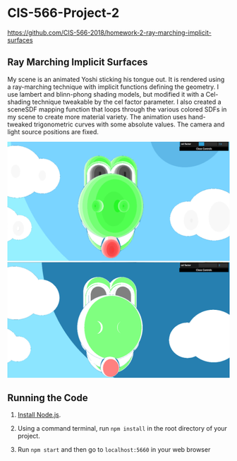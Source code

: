 # CIS-566-Project-2
https://github.com/CIS-566-2018/homework-2-ray-marching-implicit-surfaces

## Ray Marching Implicit Surfaces
My scene is an animated Yoshi sticking his tongue out. It is rendered using a ray-marching technique with implicit functions defining the geometry. I use lambert and blinn-phong shading models, but modified it with a Cel-shading technique tweakable by the cel factor parameter. I also created a sceneSDF mapping function that loops through the various colored SDFs in my scene to create more material variety. The animation uses hand-tweaked trigonometric curves with some absolute values. The camera and light source positions are fixed.

![](yoshi.png)
![](yoshi2.png)

## Running the Code

1. [Install Node.js](https://nodejs.org/en/download/).

2. Using a command terminal, run `npm install` in the root directory of your project.

3. Run `npm start` and then go to `localhost:5660` in your web browser
